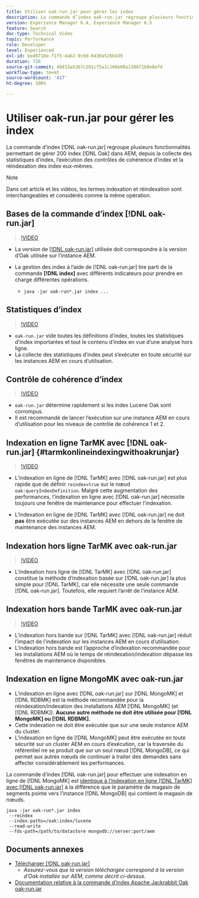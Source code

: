 ```yaml
---
title: Utiliser oak-run.jar pour gérer les index
description: La commande d’index oak-run.jar regroupe plusieurs fonctionnalités permettant de gérer les index Oak dans AEM, depuis la collecte des statistiques d’index, l’exécution des contrôles de cohérence d’index et la réindexation des index eux-mêmes.
version: Experience Manager 6.4, Experience Manager 6.5
feature: Search
doc-type: Technical Video
topic: Performance
role: Developer
level: Experienced
exl-id: be49718e-f1f5-4ab2-9c9d-6430a52bb439
duration: 726
source-git-commit: 48433a5367c281cf5a1c106b08a1306f1b0e8ef4
workflow-type: tm+mt
source-wordcount: '427'
ht-degree: 100%

---
```


# Utiliser oak-run.jar pour gérer les index

La commande d’index [!DNL oak-run.jar] regroupe plusieurs fonctionnalités permettant de gérer 200 index [!DNL Oak] dans AEM, depuis la collecte des statistiques d’index, l’exécution des contrôles de cohérence d’index et la réindexation des index eux-mêmes.

>[!NOTE]
>
>Dans cet article et les vidéos, les termes indexation et réindexation sont interchangeables et considérés comme la même opération.

## Bases de la commande d’index [!DNL oak-run.jar]

>[!VIDEO](https://video.tv.adobe.com/v/40116?quality=12&learn=on&captions=fre_fr)

* La version de [[!DNL oak-run.jar]](https://repository.apache.org/service/local/artifact/maven/redirect?r=releases&amp;g=org.apache.jackrabbit&amp;a=oak-run&amp;v=1.8.0) utilisée doit correspondre à la version d’Oak utilisée sur l’instance AEM.
* La gestion des index à l’aide de [!DNL oak-run.jar] tire parti de la commande **[!DNL index]** avec différents indicateurs pour prendre en charge différentes opérations.

   * `java -jar oak-run*.jar index ...`

## Statistiques d’index

>[!VIDEO](https://video.tv.adobe.com/v/39295?quality=12&learn=on&captions=fre_fr)

* `oak-run.jar` vide toutes les définitions d’index, toutes les statistiques d’index importantes et tout le contenu d’index en vue d’une analyse hors ligne.
* La collecte des statistiques d’index peut s’exécuter en toute sécurité sur les instances AEM en cours d’utilisation.

## Contrôle de cohérence d’index

>[!VIDEO](https://video.tv.adobe.com/v/36717?quality=12&learn=on&captions=fre_fr)

* `oak-run.jar` détermine rapidement si les index Lucene Oak sont corrompus.
* Il est recommandé de lancer l’exécution sur une instance AEM en cours d’utilisation pour les niveaux de contrôle de cohérence 1 et 2.

## Indexation en ligne TarMK avec [!DNL oak-run.jar] {#tarmkonlineindexingwithoakrunjar}

>[!VIDEO](https://video.tv.adobe.com/v/36721?quality=12&learn=on&captions=fre_fr)

* L’indexation en ligne de [!DNL TarMK] avec [!DNL oak-run.jar] est plus rapide que de définir `reindex=true` sur le nœud `oak:queryIndexDefinition`. Malgré cette augmentation des performances, l’indexation en ligne avec [!DNL oak-run.jar] nécessite toujours une fenêtre de maintenance pour effectuer l’indexation.

* L’indexation en ligne de [!DNL TarMK] avec [!DNL oak-run.jar] ne doit **pas** être exécutée sur des instances AEM en dehors de la fenêtre de maintenance des instances AEM.

## Indexation hors ligne TarMK avec oak-run.jar

>[!VIDEO](https://video.tv.adobe.com/v/36718?quality=12&learn=on&captions=fre_fr)

* L’indexation hors ligne de [!DNL TarMK] avec [!DNL oak-run.jar] constitue la méthode d’indexation basée sur [!DNL oak-run.jar] la plus simple pour [!DNL TarMK], car elle nécessite une seule commande [!DNL oak-run.jar]. Toutefois, elle requiert l’arrêt de l’instance AEM.

## Indexation hors bande TarMK avec oak-run.jar

>[!VIDEO](https://video.tv.adobe.com/v/340810?quality=12&learn=on&captions=fre_fr)

* L’indexation hors bande sur [!DNL TarMK] avec [!DNL oak-run.jar] réduit l’impact de l’indexation sur les instances AEM en cours d’utilisation.
* L’indexation hors bande est l’approche d’indexation recommandée pour les installations AEM où le temps de réindexation/indexation dépasse les fenêtres de maintenance disponibles.

## Indexation en ligne MongoMK avec oak-run.jar

* L’indexation en ligne avec [!DNL oak-run.jar] sur [!DNL MongoMK] et [!DNL RDBMK] est la méthode recommandée pour la réindexation/indexation des installations AEM [!DNL MongoMK] (et [!DNL RDBMK]). **Aucune autre méthode ne doit être utilisée pour [!DNL MongoMK] ou [!DNL RDBMK].**
* Cette indexation ne doit être exécutée que sur une seule instance AEM du cluster.
* L’indexation en ligne de [!DNL MongoMK] peut être exécutée en toute sécurité sur un cluster AEM en cours d’exécution, car la traversée du référentiel ne se produit que sur un seul nœud [!DNL MongoDB], ce qui permet aux autres nœuds de continuer à traiter des demandes sans affecter considérablement les performances.

La commande d’index [!DNL oak-run.jar] pour effectuer une indexation en ligne de [!DNL MongoMK] est [identique à l’indexation en ligne  [!DNL TarMK]  avec  [!DNL oak-run.jar]](#tarmkonlineindexingwithoakrunjar) à la différence que le paramètre de magasin de segments pointe vers l’instance [!DNL MongoDB] qui contient le magasin de nœuds.

```
java -jar oak-run*.jar index
 --reindex
 --index-paths=/oak:index/lucene
 --read-write
 --fds-path=/path/to/datastore mongodb://server:port/aem
```

## Documents annexes

* [Télécharger [!DNL oak-run.jar]](https://repository.apache.org/#nexus-search;gav~org.apache.jackrabbit~oak-run~~~~kw,versionexpand)
   * *Assurez-vous que la version téléchargée correspond à la version d’Oak installée sur AEM, comme décrit ci-dessus.*
* [Documentation relative à la commande d’index Apache Jackrabbit Oak oak-run.jar](https://jackrabbit.apache.org/oak/docs/query/oak-run-indexing.html)
